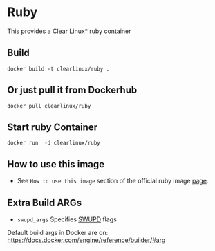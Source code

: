 Ruby
==========
This provides a Clear Linux* ruby container

Build
-----
```
docker build -t clearlinux/ruby .
```

Or just pull it from Dockerhub
---------------------------
```
docker pull clearlinux/ruby
```

Start ruby Container
-----------------------
```
docker run  -d clearlinux/ruby
```

How to use this image
---------------------
- See ``How to use this image`` section of the official ruby image [page](https://hub.docker.com/_/ruby).

Extra Build ARGs
----------------
- ``swupd_args`` Specifies [SWUPD](https://clearlinux.org/documentation/swupdate_how_to_run_the_updater.html) flags

Default build args in Docker are on: https://docs.docker.com/engine/reference/builder/#arg
